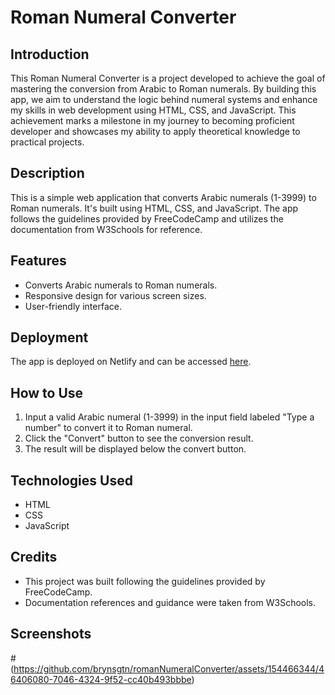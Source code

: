 # Roman Numeral Converter

## Introduction
This Roman Numeral Converter is a project developed to achieve the goal of mastering the conversion from Arabic to Roman numerals. By building this app, we aim to understand the logic behind numeral systems and enhance my skills in web development using HTML, CSS, and JavaScript. This achievement marks a milestone in my journey to becoming proficient developer and showcases my ability to apply theoretical knowledge to practical projects.

## Description
This is a simple web application that converts Arabic numerals (1-3999) to Roman numerals. It's built using HTML, CSS, and JavaScript. The app follows the guidelines provided by FreeCodeCamp and utilizes the documentation from W3Schools for reference.

## Features
- Converts Arabic numerals to Roman numerals.
- Responsive design for various screen sizes.
- User-friendly interface.

## Deployment
The app is deployed on Netlify and can be accessed [here](https://romannumeralconverterapp.netlify.app/).

## How to Use
1. Input a valid Arabic numeral (1-3999) in the input field labeled "Type a number" to convert it to Roman numeral.
3. Click the "Convert" button to see the conversion result.
4. The result will be displayed below the convert button.

## Technologies Used
- HTML
- CSS
- JavaScript

## Credits
- This project was built following the guidelines provided by FreeCodeCamp.
- Documentation references and guidance were taken from W3Schools.

## Screenshots
#(https://github.com/brynsgtn/romanNumeralConverter/assets/154466344/46406080-7046-4324-9f52-cc40b493bbbe)



